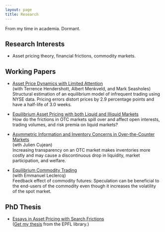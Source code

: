 ```yaml
---
layout: page
title: Research
---
```


From my time in academia. Dormant.

## Research Interests

* Asset pricing theory, financial frictions, commodity markets.

## Working Papers 

* [Asset Price Dynamics with Limited Attention](https://ssrn.com/abstract=1651098)  
(with Terrence Hendershott, Albert Menkveld, and Mark Seasholes)  
Structural estimation of an equilibrium model of infrequent trading using NYSE data. Pricing errors distort prices by 2.9 percentage points and have a half-life of 3.0 weeks.

* [Equilibrium Asset Pricing with both Liquid and Illiquid Markets](https://papers.ssrn.com/abstract=2464421)  
How do the frictions in OTC markets spill over and affect open interests, trading volumes, and risk premia on liquid markets?

* [Asymmetric Information and Inventory Concerns in Over-the-Counter Markets](https://papers.ssrn.com/abstract=2464399)  
(wth Julien Cujean)  
Increasing transparency on an OTC market makes inventories more costly and may cause a discontinuous drop in liquidity, market participation, and welfare.

* [Equilibrium Commodity Trading](https://papers.ssrn.com/abstract=2464400)  
(with Emmanuel Leclercq)  
Feedback effect of commodity futures: Speculation can be beneficial to the end-users of the commodity even though it increases the volatility of the spot market.

## PhD Thesis

* [Essays in Asset Pricing with Search Frictions]({{site.baseurl}}/assets/prazDissertation.pdf)  
([Get my thesis](https://infoscience.epfl.ch/record/199802) from the EPFL library.)
